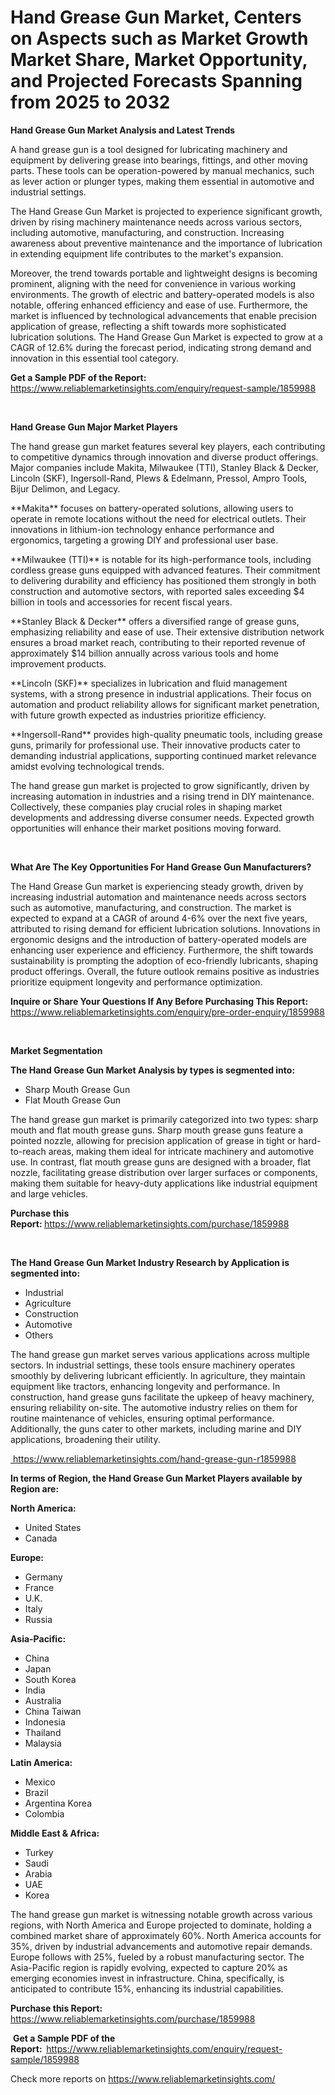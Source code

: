 <p><h1>Hand Grease Gun Market, Centers on Aspects such as Market Growth Market Share, Market Opportunity, and Projected Forecasts Spanning from 2025 to 2032</h1></p><p><strong>Hand Grease Gun Market Analysis and Latest Trends</strong></p>
<p><p>A hand grease gun is a tool designed for lubricating machinery and equipment by delivering grease into bearings, fittings, and other moving parts. These tools can be operation-powered by manual mechanics, such as lever action or plunger types, making them essential in automotive and industrial settings.</p><p>The Hand Grease Gun Market is projected to experience significant growth, driven by rising machinery maintenance needs across various sectors, including automotive, manufacturing, and construction. Increasing awareness about preventive maintenance and the importance of lubrication in extending equipment life contributes to the market's expansion. </p><p>Moreover, the trend towards portable and lightweight designs is becoming prominent, aligning with the need for convenience in various working environments. The growth of electric and battery-operated models is also notable, offering enhanced efficiency and ease of use. Furthermore, the market is influenced by technological advancements that enable precision application of grease, reflecting a shift towards more sophisticated lubrication solutions. The Hand Grease Gun Market is expected to grow at a CAGR of 12.6% during the forecast period, indicating strong demand and innovation in this essential tool category.</p></p>
<p><strong>Get a Sample PDF of the Report:&nbsp;</strong> <a href="https://www.reliablemarketinsights.com/enquiry/request-sample/1859988?utm_campaign=2284&utm_medium=2&utm_source=Github&utm_content=ia&utm_term=22022025&utm_id=hand-grease-gun">https://www.reliablemarketinsights.com/enquiry/request-sample/1859988</a></p>
<p>&nbsp;</p>
<p><strong>Hand Grease Gun Major Market Players</strong></p>
<p><p>The hand grease gun market features several key players, each contributing to competitive dynamics through innovation and diverse product offerings. Major companies include Makita, Milwaukee (TTI), Stanley Black & Decker, Lincoln (SKF), Ingersoll-Rand, Plews & Edelmann, Pressol, Ampro Tools, Bijur Delimon, and Legacy.</p><p>**Makita** focuses on battery-operated solutions, allowing users to operate in remote locations without the need for electrical outlets. Their innovations in lithium-ion technology enhance performance and ergonomics, targeting a growing DIY and professional user base.</p><p>**Milwaukee (TTI)** is notable for its high-performance tools, including cordless grease guns equipped with advanced features. Their commitment to delivering durability and efficiency has positioned them strongly in both construction and automotive sectors, with reported sales exceeding $4 billion in tools and accessories for recent fiscal years.</p><p>**Stanley Black & Decker** offers a diversified range of grease guns, emphasizing reliability and ease of use. Their extensive distribution network ensures a broad market reach, contributing to their reported revenue of approximately $14 billion annually across various tools and home improvement products.</p><p>**Lincoln (SKF)** specializes in lubrication and fluid management systems, with a strong presence in industrial applications. Their focus on automation and product reliability allows for significant market penetration, with future growth expected as industries prioritize efficiency.</p><p>**Ingersoll-Rand** provides high-quality pneumatic tools, including grease guns, primarily for professional use. Their innovative products cater to demanding industrial applications, supporting continued market relevance amidst evolving technological trends.</p><p>The hand grease gun market is projected to grow significantly, driven by increasing automation in industries and a rising trend in DIY maintenance. Collectively, these companies play crucial roles in shaping market developments and addressing diverse consumer needs. Expected growth opportunities will enhance their market positions moving forward.</p></p>
<p>&nbsp;</p>
<p><strong>What Are The Key Opportunities For Hand Grease Gun Manufacturers?</strong></p>
<p><p>The Hand Grease Gun market is experiencing steady growth, driven by increasing industrial automation and maintenance needs across sectors such as automotive, manufacturing, and construction. The market is expected to expand at a CAGR of around 4-6% over the next five years, attributed to rising demand for efficient lubrication solutions. Innovations in ergonomic designs and the introduction of battery-operated models are enhancing user experience and efficiency. Furthermore, the shift towards sustainability is prompting the adoption of eco-friendly lubricants, shaping product offerings. Overall, the future outlook remains positive as industries prioritize equipment longevity and performance optimization.</p></p>
<p><strong>Inquire or Share Your Questions If Any Before Purchasing This Report:</strong> <a href="https://www.reliablemarketinsights.com/enquiry/pre-order-enquiry/1859988?utm_campaign=2284&utm_medium=2&utm_source=Github&utm_content=ia&utm_term=22022025&utm_id=hand-grease-gun">https://www.reliablemarketinsights.com/enquiry/pre-order-enquiry/1859988</a></p>
<p>&nbsp;</p>
<p><strong>Market Segmentation</strong></p>
<p><strong>The Hand Grease Gun Market Analysis by types is segmented into:</strong></p>
<p><ul><li>Sharp Mouth Grease Gun</li><li>Flat Mouth Grease Gun</li></ul></p>
<p><p>The hand grease gun market is primarily categorized into two types: sharp mouth and flat mouth grease guns. Sharp mouth grease guns feature a pointed nozzle, allowing for precision application of grease in tight or hard-to-reach areas, making them ideal for intricate machinery and automotive use. In contrast, flat mouth grease guns are designed with a broader, flat nozzle, facilitating grease distribution over larger surfaces or components, making them suitable for heavy-duty applications like industrial equipment and large vehicles.</p></p>
<p><strong>Purchase this Report:&nbsp;</strong><a href="https://www.reliablemarketinsights.com/purchase/1859988?utm_campaign=2284&utm_medium=2&utm_source=Github&utm_content=ia&utm_term=22022025&utm_id=hand-grease-gun">https://www.reliablemarketinsights.com/purchase/1859988</a></p>
<p>&nbsp;</p>
<p><strong>The Hand Grease Gun Market Industry Research by Application is segmented into:</strong></p>
<p><ul><li>Industrial</li><li>Agriculture</li><li>Construction</li><li>Automotive</li><li>Others</li></ul></p>
<p><p>The hand grease gun market serves various applications across multiple sectors. In industrial settings, these tools ensure machinery operates smoothly by delivering lubricant efficiently. In agriculture, they maintain equipment like tractors, enhancing longevity and performance. In construction, hand grease guns facilitate the upkeep of heavy machinery, ensuring reliability on-site. The automotive industry relies on them for routine maintenance of vehicles, ensuring optimal performance. Additionally, the guns cater to other markets, including marine and DIY applications, broadening their utility.</p></p>
<p><a href="https://www.reliablemarketinsights.com/hand-grease-gun-r1859988?utm_campaign=2284&utm_medium=2&utm_source=Github&utm_content=ia&utm_term=22022025&utm_id=hand-grease-gun">&nbsp;https://www.reliablemarketinsights.com/hand-grease-gun-r1859988</a></p>
<p><strong>In terms of Region, the Hand Grease Gun Market Players available by Region are:</strong></p>
<p>
    <p> <strong> North America: </strong>
        <ul>
            <li>United States</li>
            <li>Canada</li>
        </ul>
        </p> 
    <p> <strong> Europe: </strong>
        <ul>
            <li>Germany</li>
            <li>France</li>
            <li>U.K.</li>
            <li>Italy</li>
            <li>Russia</li>
        </ul>
        </p> 
    <p> <strong> Asia-Pacific: </strong>
        <ul>
            <li>China</li>
            <li>Japan</li>
            <li>South Korea</li>
            <li>India</li>
            <li>Australia</li>
            <li>China Taiwan</li>
            <li>Indonesia</li>
            <li>Thailand</li>
            <li>Malaysia</li>
        </ul>
        </p> 
    <p> <strong> Latin America: </strong>
        <ul>
            <li>Mexico</li>
            <li>Brazil</li>
            <li>Argentina Korea</li>
            <li>Colombia</li>
        </ul>
        </p> 
    <p> <strong> Middle East & Africa: </strong>
        <ul>
            <li>Turkey</li>
            <li>Saudi</li>
            <li>Arabia</li>
            <li>UAE</li>
            <li>Korea</li>
        </ul>
    </p>
    </p>
<p><p>The hand grease gun market is witnessing notable growth across various regions, with North America and Europe projected to dominate, holding a combined market share of approximately 60%. North America accounts for 35%, driven by industrial advancements and automotive repair demands. Europe follows with 25%, fueled by a robust manufacturing sector. The Asia-Pacific region is rapidly evolving, expected to capture 20% as emerging economies invest in infrastructure. China, specifically, is anticipated to contribute 15%, enhancing its industrial capabilities.</p></p>
<p><strong>Purchase this Report: </strong><a href="https://www.reliablemarketinsights.com/purchase/1859988?utm_campaign=2284&utm_medium=2&utm_source=Github&utm_content=ia&utm_term=22022025&utm_id=hand-grease-gun">https://www.reliablemarketinsights.com/purchase/1859988</a></p>
<p>&nbsp;<strong>Get a Sample PDF of the Report:&nbsp;&nbsp;</strong><a href="https://www.reliablemarketinsights.com/enquiry/request-sample/1859988?utm_campaign=2284&utm_medium=2&utm_source=Github&utm_content=ia&utm_term=22022025&utm_id=hand-grease-gun">https://www.reliablemarketinsights.com/enquiry/request-sample/1859988</a></p>
<p><strong></strong></p>
<p>Check more reports on <a href="https://www.reliablemarketinsights.com/?utm_campaign=2284&utm_medium=2&utm_source=Github&utm_content=ia&utm_term=22022025&utm_id=hand-grease-gun">https://www.reliablemarketinsights.com/</a></p>